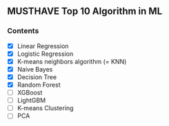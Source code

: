 ## MUSTHAVE Top 10 Algorithm in ML

### **Contents**
- [x] Linear Regression
- [x] Logistic Regression
- [x] K-means neighbors algorithm (= KNN)
- [x] Naive Bayes
- [x] Decision Tree
- [x] Random Forest
- [ ] XGBoost
- [ ] LightGBM
- [ ] K-means Clustering
- [ ] PCA
